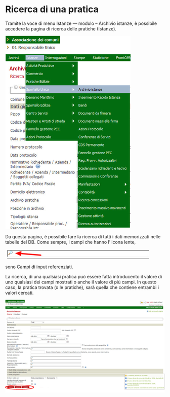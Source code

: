 # Ricerca di una pratica

Tramite la voce di menu Istanze — modulo – Archivio istanze, è possibile accedere la pagina di ricerca delle pratiche (Istanze).

![](../assets/immagine40.jpg)

Da questa pagina, è possibile fare la ricerca di tutti i dati memorizzati nelle tabelle del DB. Come sempre, i campi che hanno l’ icona lente,

![](../assets/immagine47.jpg)

sono Campi di input referenziati.

La ricerca, di una qualsiasi pratica può essere fatta introducento il valore di uno qualsiasi dei campi mostrati o anche il valore di più campi. In questo caso, la pratica trovata (o le pratiche), sarà quella che contiene entrambi i valori cercati.

![](../assets/immagine41.jpg)

